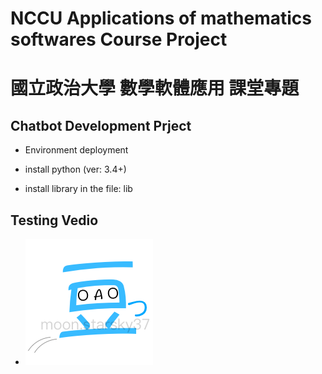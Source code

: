 # NCCU Applications of mathematics softwares Course Project
# 國立政治大學 數學軟體應用 課堂專題

## Chatbot Development Prject

 * Environment deployment

  * install python (ver: 3.4+)
  * install library in the file: lib

## Testing Vedio

  * [![Aっ豆](./logo.png)](https://youtu.be/wfWkJxv-GT8 "Aっ豆")
